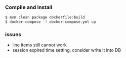 ### Compile and Install 

```bash
$ mvn clean package dockerfile:build
$ docker-compose -f docker-compose.yml up
```

### issues

* line items still cannot work
* session expired time setting, consider write it into DB
